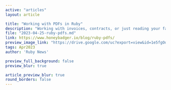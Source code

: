 ```yaml
---
active: "articles"
layout: article

title: "Working with PDFs in Ruby"
description: "Working with invoices, contracts, or just reading your favorite mystery thriller—whatever the case, PDF files are everywhere. Learn how to work with PDFs in Ruby."
file: "2023-04-25-ruby-pdfs.md"
link: https://www.honeybadger.io/blog/ruby-pdfs/
preview_image_link: "https://drive.google.com/uc?export=view&id=1e5fgOdICLxT6s_vLwbGq-W3iVHDa5iWK"
tags: Apr2023
author: 'Ruby News'

preview_full_background: false
preview_blur: true

article_preview_blur: true
round_borders: false
---
```

